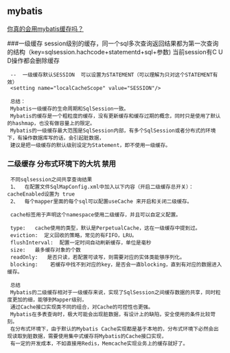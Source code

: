 ## mybatis  


[你真的会用mybatis缓存吗？](https://www.jianshu.com/p/c553169c5921)  


###一级缓存
     session级别的缓存，同一个sql多次查询返回结果都为第一次查询的结构（key=sqlsession.hachcode+statementd+sql+参数)
     当前session有C U D操作都会删除缓存
     
     --  一级缓存默认SESSION  可以设置为STATEMENT（可以理解为只对这个STATEMENT有效）
     <setting name="localCacheScope" value="SESSION"/>
     
     总结：
     Mybatis一级缓存的生命周期和SqlSession一致。
     Mybatis的缓存是一个粗粒度的缓存，没有更新缓存和缓存过期的概念，同时只是使用了默认的hashmap，也没有做容量上的限定。
     Mybatis的一级缓存最大范围是SqlSession内部，有多个SqlSession或者分布式的环境下，有操作数据库写的话，会引起脏数据，
     建议是把一级缓存的默认级别设定为Statement，即不使用一级缓存。
     
     
### 二级缓存  分布式环境下的大坑 禁用
     不同sqlsession之间共享查询结果  
     1、  在配置文件SqlMapConfig.xml中加入以下内容（开启二级缓存总开关）：cacheEnabled设置为 true
     2、  每个mapper里面的每个sql可以配置useCache 来开启和关闭二级缓存。
     
     cache标签用于声明这个namespace使用二级缓存，并且可以自定义配置。
     
     type:   cache使用的类型，默认是PerpetualCache，这在一级缓存中提到过。
     eviction:  定义回收的策略，常见的有FIFO，LRU。
     flushInterval:  配置一定时间自动刷新缓存，单位是毫秒
     size:   最多缓存对象的个数
     readOnly:   是否只读，若配置可读写，则需要对应的实体类能够序列化。
     blocking:    若缓存中找不到对应的key，是否会一直blocking，直到有对应的数据进入缓存。
     
     总结
     Mybatis的二级缓存相对于一级缓存来说，实现了SqlSession之间缓存数据的共享，同时粒度更加的细，能够到Mapper级别，
     通过Cache接口实现类不同的组合，对Cache的可控性也更强。
     Mybatis在多表查询时，极大可能会出现脏数据，有设计上的缺陷，安全使用的条件比较苛刻。
     在分布式环境下，由于默认的Mybatis Cache实现都是基于本地的，分布式环境下必然会出现读取到脏数据，需要使用集中式缓存将Mybatis的Cache接口实现，
     有一定的开发成本，不如直接用Redis，Memcache实现业务上的缓存就好了。
     